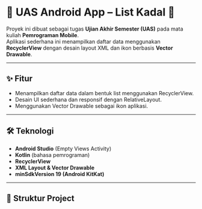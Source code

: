 # 📱 UAS Android App – List Kadal 🦎

Proyek ini dibuat sebagai tugas **Ujian Akhir Semester (UAS)** pada mata kuliah **Pemrograman Mobile**.  
Aplikasi sederhana ini menampilkan daftar data menggunakan **RecyclerView** dengan desain layout XML dan ikon berbasis **Vector Drawable**.

---

## ✨ Fitur
- Menampilkan daftar data dalam bentuk list menggunakan RecyclerView.
- Desain UI sederhana dan responsif dengan RelativeLayout.
- Menggunakan Vector Drawable sebagai ikon aplikasi.

---

## 🛠️ Teknologi
- **Android Studio** (Empty Views Activity)
- **Kotlin** (bahasa pemrograman)
- **RecyclerView**
- **XML Layout & Vector Drawable**
- **minSdkVersion 19 (Android KitKat)**

---

## 📂 Struktur Project
